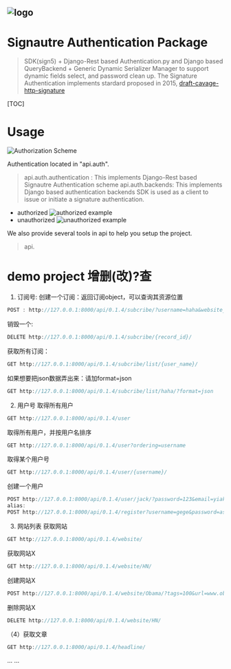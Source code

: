![logo](https://github.com/yiakwy/Siganture-Authentication-Package/raw/master/static/logo.png)
----------------------------------------------------------------------------------------------
Signautre Authentication Package
================================

> SDK(sign5) + Django-Rest based Authentication.py and Django based QueryBackend + Generic Dynamic Serializer Manager to support dynamic fields select, and password clean up.
> The Signature Authentication implements stardard proposed in 2015, [draft-cavage-http-signature](https://www.ietf.org/archive/id/draft-cavage-http-signatures-05)

[TOC]

# Usage
![Authorization Scheme](https://github.com/yiakwy/Siganture-Authentication-Package/raw/master/static/Authorization.png)


Authentication located in "api.auth".
> api.auth.authentication : This implements Django-Rest based Signautre Authentication scheme
> api.auth.backends: This implements Django based authentication backends
> SDK is used as a client to issue or initiate a signature authentication. 
- authorized
![authorized example](https://github.com/yiakwy/Siganture-Authentication-Package/raw/master/static/authorized.png)
- unauthorized
![unauthorized example](https://github.com/yiakwy/Siganture-Authentication-Package/raw/master/static/unauthorized.png)

We also provide several tools in api to help you setup the project.
> api.

# demo project 增删(改)?查
1. 订阅号:
创建一个订阅：返回订阅object，可以查询其资源位置
```javascript
POST : http://127.0.0.1:8000/api/0.1.4/subcribe/?username=haha&website_name=HN
```
销毁一个:
```javascript
DELETE http://127.0.0.1:8000/api/0.1.4/subcribe/{record_id}/
```
获取所有订阅：
```javascript
GET http://127.0.0.1:8000/api/0.1.4/subcribe/list/{user_name}/
```
如果想要把json数据弄出来：请加format=json
```javascript
GET http://127.0.0.1:8000/api/0.1.4/subcribe/list/haha/?format=json
```
2. 用户号
取得所有用户
```javascript
GET http://127.0.0.1:8000/api/0.1.4/user
````
取得所有用户，并按用户名排序
```javascript
GET http://127.0.0.1:8000/api/0.1.4/user?ordering=username
```
取得某个用户号
```javascript
GET http://127.0.0.1:8000/api/0.1.4/user/{username}/
```
创建一个用户
```javascript
POST http://127.0.0.1:8000/api/0.1.4/user/jack/?password=123&email=yiak.222@gmail.com
alias: 
POST http://127.0.0.1:8000/api/0.1.4/register?username=gege&password=asfdase&email=jiakechong@jiake.com
````
3. 网站列表
获取网站
```javascript
GET http://127.0.0.1:8000/api/0.1.4/website/
```
获取网站X
```javascript
GET http://127.0.0.1:8000/api/0.1.4/website/HN/
```

创建网站X
```javascript
POST http://127.0.0.1:8000/api/0.1.4/website/Obama/?tags=100&url=www.obama.com
```
删除网站X
```javascript
DELETE http://127.0.0.1:8000/api/0.1.4/website/HN/
```
（4）获取文章
```javascript
GET http://127.0.0.1:8000/api/0.1.4/headline/
```
... ...
